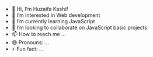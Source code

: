 - 👋 Hi, I’m Huzaifa Kashif
- 👀 I’m interested in Web development 
- 🌱 I’m currently learning JavaScript
- 💞️ I’m looking to collaborate on JavaScript basic projects
- 📫 How to reach me ...
- 😄 Pronouns: ...
- ⚡ Fun fact: ...

<!---
huzaifa-cell/huzaifa-cell is a ✨ special ✨ repository because its `README.md` (this file) appears on your GitHub profile.
You can click the Preview link to take a look at your changes.
--->
